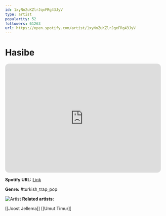 ```yaml
---
id: 1xyNnZuKZlrJqxFRg43JyV
type: artist
popularity: 52
followers: 61263
url: https://open.spotify.com/artist/1xyNnZuKZlrJqxFRg43JyV
---
```

# Hasibe

<iframe style="border-radius:12px" src="https://open.spotify.com/embed/artist/1xyNnZuKZlrJqxFRg43JyV" width="100%" height="352" frameBorder="0" allowfullscreen="" allow="autoplay; clipboard-write; encrypted-media; fullscreen; picture-in-picture" loading="lazy"></iframe>

**Spotify URL:** [Link](https://open.spotify.com/artist/1xyNnZuKZlrJqxFRg43JyV)

**Genre:**  #turkish_trap_pop

![Artist](https://i.scdn.co/image/ab6761610000e5eb2015d106364b9f9c3fc63a58)
**Related artists:**

[[Joost Jellema]]
[[Umut Timur]]
